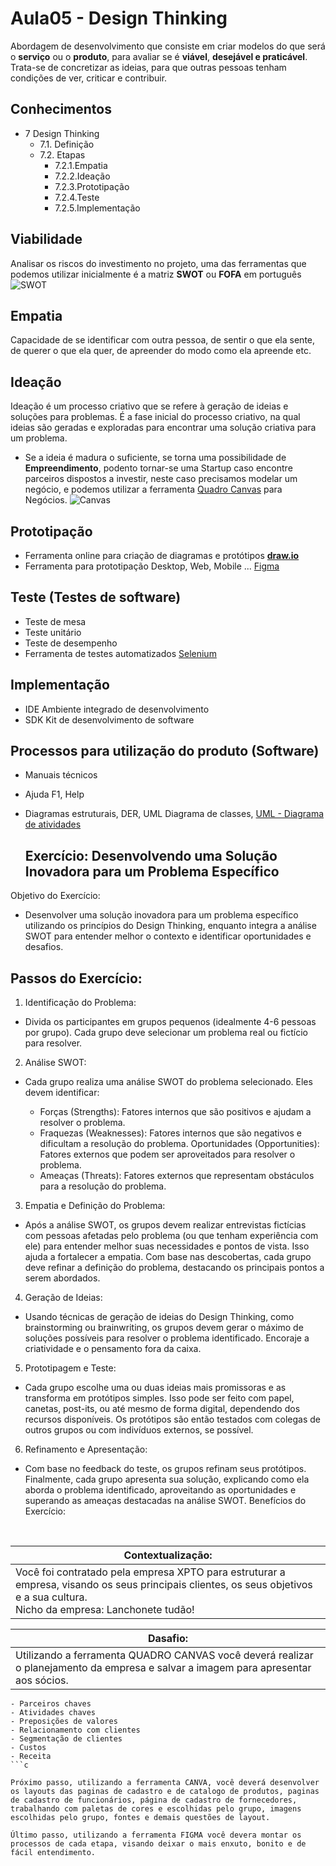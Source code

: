 # Aula05 - Design Thinking
Abordagem de desenvolvimento que consiste em criar modelos do que será o **serviço** ou o **produto**, para avaliar se é **viável**, **desejável e praticável**. Trata-se de concretizar as ideias, para que outras pessoas tenham condições de ver, criticar e contribuir.

## Conhecimentos
- 7 Design Thinking
	- 7.1. Definição
	- 7.2. Etapas
		- 7.2.1.Empatia
		- 7.2.2.Ideação
		- 7.2.3.Prototipação
		- 7.2.4.Teste
		- 7.2.5.Implementação

## Viabilidade
Analisar os riscos do investimento no projeto, uma das ferramentas que podemos utilizar inicialmente é a matriz **SWOT** ou **FOFA** em português
![SWOT](./fofa.png)

## Empatia
Capacidade de se identificar com outra pessoa, de sentir o que ela sente, de querer o que ela quer, de apreender do modo como ela apreende etc.
## Ideação
Ideação é um processo criativo que se refere à geração de ideias e soluções para problemas. É a fase inicial do processo criativo, na qual ideias são geradas e exploradas para encontrar uma solução criativa para um problema.
- Se a ideia é madura o suficiente, se torna uma possibilidade de **Empreendimento**, podento tornar-se uma Startup caso encontre parceiros dispostos a investir, neste caso precisamos modelar um negócio, e podemos utilizar a ferramenta [Quadro Canvas](https://wellifabio.github.io/canvas/) para Negócios.
![Canvas](./canvas.png)
## Prototipação
- Ferramenta online para criação de diagramas e protótipos [**draw.io**](https://app.diagrams.net/)
- Ferramenta para prototipação Desktop, Web, Mobile ... [Figma](https://www.figma.com/)
## Teste (Testes de software)
- Teste de mesa
- Teste unitário
- Teste de desempenho
- Ferramenta de testes automatizados [Selenium](https://www.selenium.dev/)
## Implementação
- IDE Ambiente integrado de desenvolvimento
- SDK Kit de desenvolvimento de software

## Processos para utilização do produto (Software)
- Manuais técnicos
- Ajuda F1, Help
- Diagramas estruturais, DER, UML Diagrama de classes, [UML - Diagrama de atividades](../aula06/)

  ## Exercício: Desenvolvendo uma Solução Inovadora para um Problema Específico

Objetivo do Exercício:<br>
- Desenvolver uma solução inovadora para um problema específico utilizando os princípios do Design Thinking, enquanto integra a análise SWOT para entender melhor o contexto e identificar oportunidades e desafios.

## Passos do Exercício:

1. Identificação do Problema:

- Divida os participantes em grupos pequenos (idealmente 4-6 pessoas por grupo).
Cada grupo deve selecionar um problema real ou fictício para resolver. 


2. Análise SWOT:

- Cada grupo realiza uma análise SWOT do problema selecionado. Eles devem identificar:<br>

    - Forças (Strengths): Fatores internos que são positivos e ajudam a resolver o problema.
    - Fraquezas (Weaknesses): Fatores internos que são negativos e dificultam a resolução do problema.
    Oportunidades (Opportunities): Fatores externos que podem ser aproveitados para resolver o problema.
    - Ameaças (Threats): Fatores externos que representam obstáculos para a resolução do problema.

3. Empatia e Definição do Problema:

- Após a análise SWOT, os grupos devem realizar entrevistas fictícias com pessoas afetadas pelo problema (ou que tenham experiência com ele) para entender melhor suas necessidades e pontos de vista. Isso ajuda a fortalecer a empatia.
Com base nas descobertas, cada grupo deve refinar a definição do problema, destacando os principais pontos a serem abordados.

4. Geração de Ideias:

- Usando técnicas de geração de ideias do Design Thinking, como brainstorming ou brainwriting, os grupos devem gerar o máximo de soluções possíveis para resolver o problema identificado.
Encoraje a criatividade e o pensamento fora da caixa.

5. Prototipagem e Teste:

- Cada grupo escolhe uma ou duas ideias mais promissoras e as transforma em protótipos simples. Isso pode ser feito com papel, canetas, post-its, ou até mesmo de forma digital, dependendo dos recursos disponíveis.
Os protótipos são então testados com colegas de outros grupos ou com indivíduos externos, se possível.
6. Refinamento e Apresentação:

- Com base no feedback do teste, os grupos refinam seus protótipos.
Finalmente, cada grupo apresenta sua solução, explicando como ela aborda o problema identificado, aproveitando as oportunidades e superando as ameaças destacadas na análise SWOT.
Benefícios do Exercício:
<br>

|Contextualização:|
|-|
|Você foi contratado pela empresa XPTO para estruturar a empresa, visando os seus principais clientes, os seus objetivos e a sua cultura.<br>Nicho da empresa: Lanchonete tudão!

|Dasafio:|
|-|
|Utilizando a ferramenta QUADRO CANVAS você deverá realizar o planejamento da empresa e salvar a imagem para apresentar aos sócios.|

```
- Parceiros chaves
- Atividades chaves
- Preposições de valores
- Relacionamento com clientes
- Segmentação de clientes
- Custos
- Receita
```c

Próximo passo, utilizando a ferramenta CANVA, você deverá desenvolver os layouts das paginas de cadastro e de catalogo de produtos, paginas de cadastro de funcionários, página de cadastro de fornecedores, trabalhando com paletas de cores e escolhidas pelo grupo, imagens escolhidas pelo grupo, fontes e demais questões de layout.

Último passo, utilizando a ferramenta FIGMA você devera montar os processos de cada etapa, visando deixar o mais enxuto, bonito e de fácil entendimento.

```
